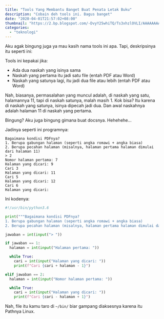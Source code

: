 ```yaml
---
title: "Tools Yang Membantu Banget Buat Penata Letak Buku"
description: "Cobain deh tools ini. Bagus banget"
date: "2020-04-01T21:57:02+08:00"
thumbnail: "https://2.bp.blogspot.com/-DvyY25whiTQ/Ts3xhzlOVLI/AAAAAAAAD8s/M4KI1Drn-qg/s640/hindi+layout.JPG"
categories:
  - "teknologi"
---
```


Aku agak bingung juga ya mau kasih nama tools ini apa. Tapi, deskripsinya itu seperti ini:

Tools ini kepakai jika:

- Ada dua naskah yang isinya sama
- Naskah yang pertama itu jadi satu file (entah PDF atau Word)
- Naskah yang satunya lagi, itu jadi dua file atau lebih (entah PDF atau Word)

Nah, biasanya, permasalahan yang muncul adalah, di naskah yang satu, halamannya 11, tapi di naskah satunya, malah masih 1. Kok bisa? Itu karena di naskah yang satunya, isinya dipecah jadi dua. Dan awal naskahnya adalah halaman 11 di naskah yang pertama. 

Bingung? Aku juga bingung gimana buat docsnya. Hehehehe...

Jadinya seperti ini programnya:

```
Bagaimana kondisi PDFnya?
1. Berupa gabungan halaman (seperti angka romawi + angka biasa)
2. Berupa pecahan halaman (misalnya, halaman pertama halaman dimulai dari halaman 11)
> 2
Nomor halaman pertama: 7
Halaman yang dicari: 9
Cari 3
Halaman yang dicari: 11
Cari 5
Halaman yang dicari: 12
Cari 6
Halaman yang dicari: 
```

Ini kodenya:

```python
#!/usr/bin/python3.6

print("""Bagaimana kondisi PDFnya?
1. Berupa gabungan halaman (seperti angka romawi + angka biasa)
2. Berupa pecahan halaman (misalnya, halaman pertama halaman dimulai dari halaman 11)""")

jawaban = int(input("> "))

if jawaban == 1:
  halaman = int(input("Halaman pertama: "))

  while True:
    cari = int(input("Halaman yang dicari: "))
    print(f"Cari {cari + halaman - 1}")

elif jawaban == 2:
  halaman = int(input("Nomor halaman pertama: "))

  while True:
    cari = int(input("Halaman yang dicari: "))
    print(f"Cari {cari - halaman + 1}")
```

Nah, file itu kamu taro di `~/bin/` biar gampang diaksesnya karena itu Pathnya Linux.